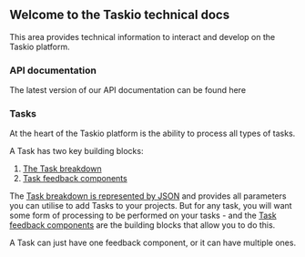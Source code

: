 ## Welcome to the Taskio technical docs

This area provides technical information to interact and develop on the Taskio platform.

### API documentation

The latest version of our API documentation can be found here

### Tasks

At the heart of the Taskio platform is the ability to process all types of tasks. 

A Task has two key building blocks:

1. [The Task breakdown](docs/task)
2. [Task feedback components](docs/components)

The [Task breakdown is represented by JSON](docs/task) and provides all parameters you can utilise to add Tasks to your projects. But for any task, you will want some form of processing to be performed on your tasks - and the [Task feedback components](docs/components) are the building blocks that allow you to do this.

A Task can just have one feedback component, or it can have multiple ones.
